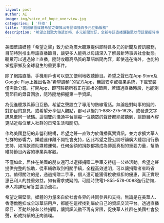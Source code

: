 ```yaml
---
layout: post
author: AI
image: img/voice_of_hope_overview.jpg
categories: [ '科技' ]
title: "美國華語媒體希望之聲推出粤語直播與多元互動服務"
description: "希望之聲致力傳遞即時、多元新聞資訊，全新粤語直播讓聽眾以母語掌握時事，並推出『希望調頻』App與熱線電話促進互動。歡迎社群以捐款及二手車捐贈支持，攜手擴大華人社群影響力，打造更無界限的資訊交流平台。"
---
```

美國華語媒體「希望之聲」致力於為廣大聽眾提供即時且多元的新聞及資訊服務，目前特別推出粤語直播節目，讓更多人能夠以母語深入了解最新時事與社會動態。聽眾可以通過線上直播，隨時收聽高品質的華語新聞內容，即使遠在海外，也能夠掌握家鄉及全球發生的重要事件。

除了網路直播，手機用戶也可以更加便利地收聽節目。希望之聲已在App Store及Google Play上推出名為“希望調頻”的官方App，無論安卓或蘋果系統，下載安裝僅需數分鐘。打開App，即可聆聽所有正在直播的節目，若錯過直播時段，也能瀏覽節目的錄音回放，隨時隨地把握第一手資訊。

為促進聽眾與節目互動，希望之聲設立了專用的熱線電話。無論是對時事的疑問、對節目的意見，或希望分享個人觀點，都可以撥打1-888-275-1628，或發送文字訊息至同一號碼。這個雙向溝通平台讓每一位聽眾的聲音都能被聽到，讓節目內容更貼近每位華人社群的日常生活和關切。

作為美國登記的非營利機構，希望之聲一直致力於傳播真實資訊，並力求擴大華人社群的影響力。媒體運作離不開社會支持，因此希望之聲公開呼籲廣大聽眾用行動支持，如捐款資助媒體運營。任何金額的捐款都將成為傳遞真相的重要力量，幫助維持節目內容的專業與客觀。

不僅如此，居住在美國的朋友還可以選擇捐贈二手車支持這一公益活動。希望之聲提供完整的協助，從車輛收取到相關手續，全程高效透明，可以讓捐贈者省時省力。值得關注的是，通過捐贈二手車，個人還可能獲得稅收抵扣的優惠，真正實現惠己利人的雙重效益。如有需求或疑問，可隨時致電1-855-578-0088進行諮詢，專人將詳細解答並協助流程。

希望之聲堅信，媒體的力量來自於社會各界的共同參與和支持。無論是在美華人、香港僑胞抑或全球華語用戶，都能在這裡找到屬於自己的資訊交流平台。透過直播節目、互動熱線和公益捐贈，讓資訊流動不再有界限，促使華人社群在美國社會發聲，形成持續的正向循環。